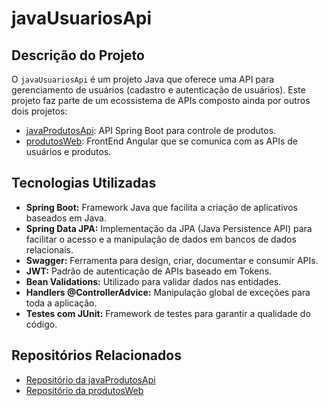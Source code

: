 # javaUsuariosApi

## Descrição do Projeto

O `javaUsuariosApi` é um projeto Java que oferece uma API para gerenciamento de usuários (cadastro e autenticação de usuários). Este projeto faz parte de um ecossistema de APIs composto ainda por outros dois projetos:

- [javaProdutosApi](https://github.com/yurigome/javaProdutosApi): API Spring Boot para controle de produtos.
- [produtosWeb](https://github.com/yurigome/produtosWeb): FrontEnd Angular que se comunica com as APIs de usuários e produtos.

## Tecnologias Utilizadas

- **Spring Boot:** Framework Java que facilita a criação de aplicativos baseados em Java.
- **Spring Data JPA:** Implementação da JPA (Java Persistence API) para facilitar o acesso e a manipulação de dados em bancos de dados relacionais.
- **Swagger:** Ferramenta para design, criar, documentar e consumir APIs.
- **JWT:** Padrão de autenticação de APIs baseado em Tokens.
- **Bean Validations:** Utilizado para validar dados nas entidades.
- **Handlers @ControllerAdvice:** Manipulação global de exceções para toda a aplicação.
- **Testes com JUnit:** Framework de testes para garantir a qualidade do código.

## Repositórios Relacionados

- [Repositório da javaProdutosApi](https://github.com/yurigome/javaProdutosApi)
- [Repositório da produtosWeb](https://github.com/yurigome/produtosWeb)



